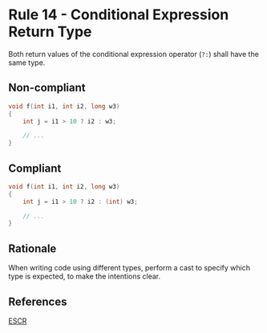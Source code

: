 # Rule 14 - Conditional Expression Return Type

Both return values of the conditional expression operator (`?:`) shall have the same type.

## Non-compliant

```c
void f(int i1, int i2, long w3)
{
    int j = i1 > 10 ? i2 : w3;

    // ...
}
```

## Compliant

```c
void f(int i1, int i2, long w3)
{
    int j = i1 > 10 ? i2 : (int) w3;

    // ...
}
```

## Rationale

When writing code using different types, perform a cast to specify which type is expected, to make the intentions clear.

## References

[ESCR](../references.md#escr)
